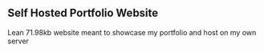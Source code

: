 ## Self Hosted Portfolio Website

Lean 71.98kb website meant to showcase my portfolio and host on my own server
